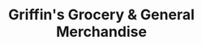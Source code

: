 ---
title: "Griffin's Grocery & General Merchandise"
url: /escalante/griffins-grocery-and-general-merchandise/
shop: supermarket
---